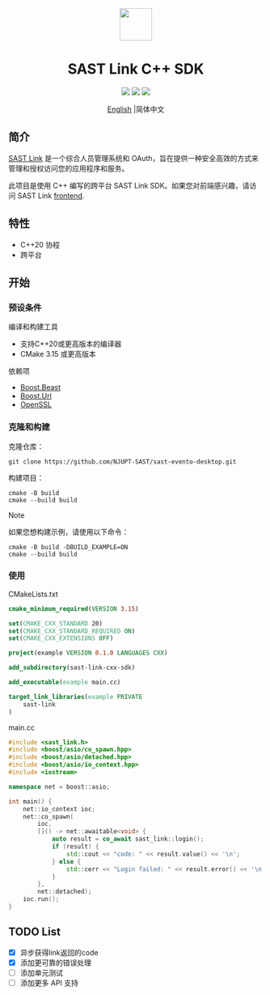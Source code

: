 <div align=center>
    <img width=64 src="link.png">
</div>

<h1 align=center>SAST Link C++ SDK</h1>

<p align="center">
    <img src="https://img.shields.io/badge/license-MIT-blue.svg">
    <img src="https://img.shields.io/badge/platform-windows%20%7C%20macos%20%7C%20linux-lightgreen.svg">
    <img src="https://img.shields.io/badge/language-C%2B%2B20-orange.svg">
</p>

<p align=center> <a href="./README.md">English</a> |简体中文</p>

## 简介

[SAST Link](https://github.com/NJUPT-SAST/sast-link-backend) 是一个综合人员管理系统和 OAuth，旨在提供一种安全高效的方式来管理和授权访问您的应用程序和服务。

此项目是使用 C++ 编写的跨平台 SAST Link SDK。如果您对前端感兴趣，请访问 SAST Link [frontend](https://github.com/NJUPT-SAST/sast-link).


## 特性

- C++20 协程
- 跨平台

## 开始

### 预设条件

编译和构建工具

- 支持C++20或更高版本的编译器
- CMake 3.15 或更高版本

依赖项

- [Boost.Beast](https://github.com/boostorg/beast)
- [Boost.Url](https://github.com/boostorg/url)
- [OpenSSL](https://github.com/openssl/openssl)

### 克隆和构建

克隆仓库：

```shell
git clone https://github.com/NJUPT-SAST/sast-evento-desktop.git
```

构建项目：

```shell
cmake -B build
cmake --build build
```

> [!NOTE]
> 
> 如果您想构建示例，请使用以下命令：
> 
> ```shell
> cmake -B build -DBUILD_EXAMPLE=ON
> cmake --build build
> ```

### 使用

CMakeLists.txt

```cmake
cmake_minimum_required(VERSION 3.15)

set(CMAKE_CXX_STANDARD 20)
set(CMAKE_CXX_STANDARD_REQUIRED ON)
set(CMAKE_CXX_EXTENSIONS OFF)

project(example VERSION 0.1.0 LANGUAGES CXX)

add_subdirectory(sast-link-cxx-sdk)

add_executable(example main.cc)

target_link_libraries(example PRIVATE
    sast-link
)
```

main.cc

```cpp
#include <sast_link.h>
#include <boost/asio/co_spawn.hpp>
#include <boost/asio/detached.hpp>
#include <boost/asio/io_context.hpp>
#include <iostream>

namespace net = boost::asio;

int main() {
    net::io_context ioc;
    net::co_spawn(
        ioc,
        []() -> net::awaitable<void> {
            auto result = co_await sast_link::login();
            if (result) {
                std::cout << "code: " << result.value() << '\n';
            } else {
                std::cerr << "Login failed: " << result.error() << '\n';
            }
        },
        net::detached);
    ioc.run();
}
```

## TODO List

- [x] 异步获得link返回的code
- [x] 添加更可靠的错误处理
- [ ] 添加单元测试
- [ ] 添加更多 API 支持
